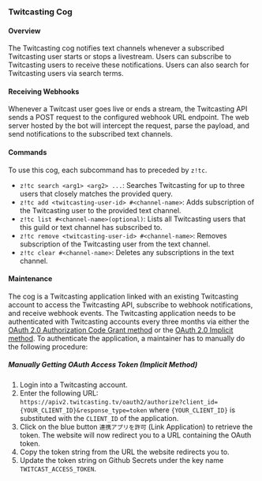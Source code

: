 ### Twitcasting Cog

#### Overview
The Twitcasting cog notifies text channels whenever a
subscribed Twitcasting user starts or stops a livestream. Users can subscribe
to Twitcasting users to receive these notifications. Users can also search for
Twitcasting users via search terms.

#### Receiving Webhooks
Whenever a Twitcast user goes live or ends a stream, the Twitcasting API sends
a POST request to the configured webhook URL endpoint. The web server hosted by
the bot will intercept the request, parse the payload, and send notifications to
the subscribed text channels.

#### Commands
To use this cog, each subcommand has to preceded by `z!tc`.
* `z!tc search <arg1> <arg2> ...`: Searches Twitcasting for up to three users that
closely matches the provided query.
* `z!tc add <twitcasting-user-id> #<channel-name>`: Adds subscription of the
Twitcasting user to the provided text channel.
* `z!tc list #<channel-name>(optional)`: Lists all Twitcasting users that this
guild or text channel has subscribed to.
* `z!tc remove <twitcasting-user-id> #<channel-name>`: Removes subscription of the
Twitcasting user from the text channel.
* `z!tc clear #<channel-name>`: Deletes any subscriptions in the text channel.

#### Maintenance
The cog is a Twitcasting application linked with an existing Twitcasting account
to access the Twitcasting API, subscribe to webhook notifications, and receive
webhook events. The Twitcasting application needs to be authenticated with
Twitcasting accounts every three months via either the 
[OAuth 2.0 Authorization Code Grant method](https://apiv2-doc.twitcasting.tv/#authorization-code-grant)
or the [OAuth 2.0 Implicit method](https://apiv2-doc.twitcasting.tv/#implicit).
To authenticate the application, a maintainer has to manually do the following procedure:

##### Manually Getting OAuth Access Token (Implicit Method) 

1. Login into a Twitcasting account.
2. Enter the following URL:
`https://apiv2.twitcasting.tv/oauth2/authorize?client_id={YOUR_CLIENT_ID}&response_type=token`
where `{YOUR_CLIENT_ID}` is substituted with the `CLIENT_ID` of the application. 
3. Click on the blue button `連携アプリを許可` (Link Application) to retrieve the token. The
website will now redirect you to a URL containing the OAuth token.
4. Copy the token string from the URL the website redirects you to.
5. Update the token string on Github Secrets under the key name `TWITCAST_ACCESS_TOKEN`.
    
